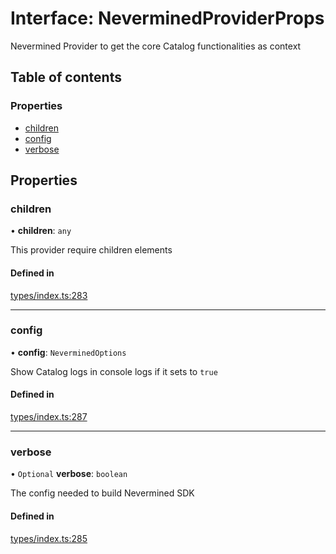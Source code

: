 # Interface: NeverminedProviderProps

Nevermined Provider to get the core Catalog functionalities as context

## Table of contents

### Properties

- [children](NeverminedProviderProps.md#children)
- [config](NeverminedProviderProps.md#config)
- [verbose](NeverminedProviderProps.md#verbose)

## Properties

### children

• **children**: `any`

This provider require children elements

#### Defined in

[types/index.ts:283](https://github.com/nevermined-io/react-components/blob/1ea201f/catalog/src/types/index.ts#L283)

___

### config

• **config**: `NeverminedOptions`

Show Catalog logs in console logs if it sets to `true`

#### Defined in

[types/index.ts:287](https://github.com/nevermined-io/react-components/blob/1ea201f/catalog/src/types/index.ts#L287)

___

### verbose

• `Optional` **verbose**: `boolean`

The config needed to build Nevermined SDK

#### Defined in

[types/index.ts:285](https://github.com/nevermined-io/react-components/blob/1ea201f/catalog/src/types/index.ts#L285)
